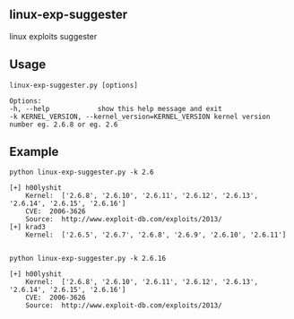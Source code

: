 linux-exp-suggester
--------
linux exploits suggester

## Usage

    linux-exp-suggester.py [options]

    Options:
    -h, --help            show this help message and exit
    -k KERNEL_VERSION, --kernel_version=KERNEL_VERSION kernel version number eg. 2.6.8 or eg. 2.6

## Example

    python linux-exp-suggester.py -k 2.6

    [+] h00lyshit
        Kernel:  ['2.6.8', '2.6.10', '2.6.11', '2.6.12', '2.6.13', '2.6.14', '2.6.15', '2.6.16']
        CVE:  2006-3626
        Source:  http://www.exploit-db.com/exploits/2013/
    [+] krad3
        Kernel:  ['2.6.5', '2.6.7', '2.6.8', '2.6.9', '2.6.10', '2.6.11']


    python linux-exp-suggester.py -k 2.6.16

    [+] h00lyshit
        Kernel:  ['2.6.8', '2.6.10', '2.6.11', '2.6.12', '2.6.13', '2.6.14', '2.6.15', '2.6.16']
        CVE:  2006-3626
        Source:  http://www.exploit-db.com/exploits/2013/

